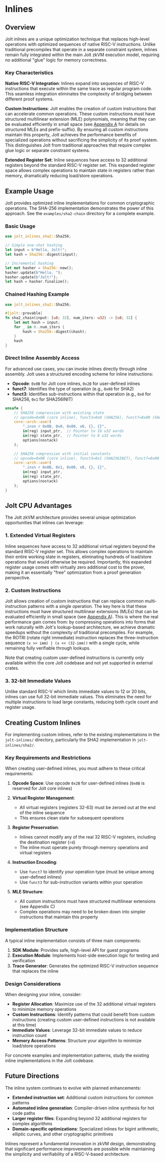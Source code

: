 # Inlines

## Overview

Jolt inlines are a unique optimization technique that replaces high-level operations with optimized sequences of native RISC-V instructions. Unlike traditional precompiles that operate in a separate constraint system, inlines remain fully integrated within the main Jolt zkVM execution model, requiring no additional "glue" logic for memory correctness.

### Key Characteristics

**Native RISC-V Integration**: Inlines expand into sequences of RISC-V instructions that execute within the same trace as regular program code. This seamless integration eliminates the complexity of bridging between different proof systems.

**Custom Instructions**: Jolt enables the creation of custom instructions that can accelerate common operations. These custom instructions must have structured multilinear extension (MLE) polynomials, meaning that they can be evaluated efficiently in small space (see [Appendix A](https://eprint.iacr.org/2025/611.pdf) for details on structured MLEs and prefix-suffix). By ensuring all custom instructions maintain this property, Jolt achieves the performance benefits of specialized operations without sacrificing the simplicity of its proof system. This distinguishes Jolt from traditional approaches that require complex glue logic or separate constraint systems.

**Extended Register Set**: Inline sequences have access to 32 additional registers beyond the standard RISC-V register set. This expanded register space allows complex operations to maintain state in registers rather than memory, dramatically reducing load/store operations.

## Example Usage

Jolt provides optimized inline implementations for common cryptographic operations. The SHA-256 implementation demonstrates the power of this approach. See the `examples/sha2-chain` directory for a complete example.

### Basic Usage

```rust
use jolt_inlines_sha2::Sha256;

// Simple one-shot hashing
let input = b"Hello, Jolt!";
let hash = Sha256::digest(input);

// Incremental hashing
let mut hasher = Sha256::new();
hasher.update(b"Hello, ");
hasher.update(b"Jolt!");
let hash = hasher.finalize();
```

### Chained Hashing Example

```rust
use jolt_inlines_sha2::Sha256;

#[jolt::provable]
fn sha2_chain(input: [u8; 32], num_iters: u32) -> [u8; 32] {
    let mut hash = input;
    for _ in 0..num_iters {
        hash = Sha256::digest(&hash);
    }
    hash
}
```

### Direct Inline Assembly Access

For advanced use cases, you can invoke inlines directly through inline assembly. Jolt uses a structured encoding scheme for inline instructions:

- **Opcode**: `0x0B` for Jolt core inlines, `0x2B` for user-defined inlines
- **funct7**: Identifies the type of operation (e.g., `0x00` for SHA2)
- **funct3**: Identifies sub-instructions within that operation (e.g., `0x0` for SHA256, `0x1` for SHA256INIT)

```rust
unsafe {
    // SHA256 compression with existing state
    // opcode=0x0B (core inline), funct3=0x0 (SHA256), funct7=0x00 (SHA2 family)
    core::arch::asm!(
        ".insn r 0x0B, 0x0, 0x00, x0, {}, {}",
        in(reg) input_ptr,  // Pointer to 16 u32 words
        in(reg) state_ptr,  // Pointer to 8 u32 words
        options(nostack)
    );

    // SHA256 compression with initial constants
    // opcode=0x0B (core inline), funct3=0x1 (SHA256INIT), funct7=0x00 (SHA2 family)
    core::arch::asm!(
        ".insn r 0x0B, 0x1, 0x00, x0, {}, {}",
        in(reg) input_ptr,
        in(reg) state_ptr,
        options(nostack)
    );
}
```

## Jolt CPU Advantages

The Jolt zkVM architecture provides several unique optimization opportunities that inlines can leverage:

### 1. Extended Virtual Registers

Inline sequences have access to 32 additional virtual registers beyond the standard RISC-V register set. This allows complex operations to maintain their entire working state in registers, eliminating hundreds of load/store operations that would otherwise be required. Importantly, this expanded register usage comes with virtually zero additional cost to the prover, making it an essentially "free" optimization from a proof generation perspective.

### 2. Custom Instructions

Jolt allows creation of custom instructions that can replace common multi-instruction patterns with a single operation. The key here is that these instructions must have structured multilinear extensions (MLEs) that can be evaluated efficiently in small space (see [Appendix A](https://eprint.iacr.org/2025/611.pdf)). This is where the real performance gain comes from: by compressing operations into forms that work naturally with Jolt's lookup-based architecture, we achieve dramatic speedups without the complexity of traditional precompiles. For example, the ROTRI (rotate right immediate) instruction replaces the three-instruction sequence `(x >> imm) | (x << (32-imm))` with a single cycle, while remaining fully verifiable through lookups.  
  
Note that creating custom user-defined instructions is currently only available within the core Jolt codebase and not yet supported in external crates.

### 3. 32-bit Immediate Values

Unlike standard RISC-V which limits immediate values to 12 or 20 bits, inlines can use full 32-bit immediate values. This eliminates the need for multiple instructions to load large constants, reducing both cycle count and register usage.

## Creating Custom Inlines

For implementing custom inlines, refer to the existing implementations in the `jolt-inlines/` directory, particularly the SHA2 implementation in `jolt-inlines/sha2/`.

### Key Requirements and Restrictions

When creating user-defined inlines, you must adhere to these critical requirements:

1. **Opcode Space**: Use opcode `0x2B` for user-defined inlines (`0x0B` is reserved for Jolt core inlines)

2. **Virtual Register Management**:
   - All virtual registers (registers 32-63) must be zeroed out at the end of the inline sequence
   - This ensures clean state for subsequent operations

3. **Register Preservation**:
   - Inlines cannot modify any of the real 32 RISC-V registers, including the destination register (`rd`)
   - The inline must operate purely through memory operations and virtual registers

4. **Instruction Encoding**:
   - Use `funct7` to identify your operation type (must be unique among user-defined inlines)
   - Use `funct3` for sub-instruction variants within your operation

5. **MLE Structure**:
   - All custom instructions must have structured multilinear extensions (see Appendix C)
   - Complex operations may need to be broken down into simpler instructions that maintain this property

### Implementation Structure

A typical inline implementation consists of three main components:

1. **SDK Module**: Provides safe, high-level API for guest programs
2. **Execution Module**: Implements host-side execution logic for testing and verification
3. **Trace Generator**: Generates the optimized RISC-V instruction sequence that replaces the inline

### Design Considerations

When designing your inline, consider:

- **Register Allocation**: Maximize use of the 32 additional virtual registers to minimize memory operations
- **Custom Instructions**: Identify patterns that could benefit from custom instructions (creating custom user-defined instructions is not available at this time)
- **Immediate Values**: Leverage 32-bit immediate values to reduce instruction count
- **Memory Access Patterns**: Structure your algorithm to minimize load/store operations

For concrete examples and implementation patterns, study the existing inline implementations in the Jolt codebase.

## Future Directions

The inline system continues to evolve with planned enhancements:

- **Extended instruction set**: Additional custom instructions for common patterns
- **Automated inline generation**: Compiler-driven inline synthesis for hot code paths
- **Larger register files**: Expanding beyond 32 additional registers for complex algorithms
- **Domain-specific optimizations**: Specialized inlines for bigint arithmetic, elliptic curves, and other cryptographic primitives

Inlines represent a fundamental innovation in zkVM design, demonstrating that significant performance improvements are possible while maintaining the simplicity and verifiability of a RISC-V-based architecture.
